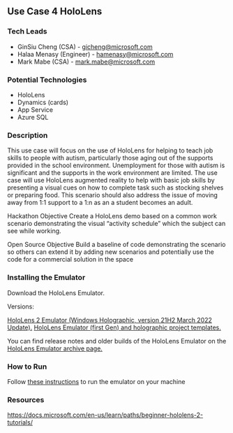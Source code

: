 ## Use Case 4 HoloLens 

### Tech Leads
- GinSiu Cheng (CSA) - gicheng@microsoft.com  
- Halaa Menasy (Engineer) - hamenasy@microsoft.com 
- Mark Mabe (CSA) - mark.mabe@microsoft.com

### Potential Technologies
- HoloLens
- Dynamics (cards)
- App Service
- Azure SQL



### Description
This use case will focus on the use of HoloLens for helping to teach job skills to people with autism, particularly those aging out of
the supports provided in the school environment. Unemployment for those with autism is significant and the supports in the work
environment are limited. The use case will use HoloLens augmented reality to help with basic job skills by presenting a visual cues
on how to complete task such as stocking shelves or preparing food. This scenario should also address the issue of moving away
from 1:1 support to a 1:n as an a student becomes an adult.

Hackathon Objective Create a HoloLens demo based on a common work scenario demonstrating the visual “activity schedule” which the subject can see
while working.

Open Source Objective Build a baseline of code demonstrating the scenario so others can extend it by adding new scenarios and potentially use the code
for a commercial solution in the space

### Installing the Emulator 

Download the HoloLens Emulator.

Versions:

[HoloLens 2 Emulator (Windows Holographic, version 21H2 March 2022 Update).](https://go.microsoft.com/fwlink/?linkid=2189132)
[HoloLens Emulator (first Gen) and holographic project templates.](https://go.microsoft.com/fwlink/?linkid=2065980)

You can find release notes and older builds of the HoloLens Emulator on the [HoloLens Emulator archive page.](https://docs.microsoft.com/en-us/windows/mixed-reality/develop/advanced-concepts/hololens-emulator-archive)

### How to Run 

Follow [these instructions](https://docs.microsoft.com/en-us/windows/mixed-reality/develop/advanced-concepts/using-the-hololens-emulator) to run the emulator on your machine


### Resources 
https://docs.microsoft.com/en-us/learn/paths/beginner-hololens-2-tutorials/
